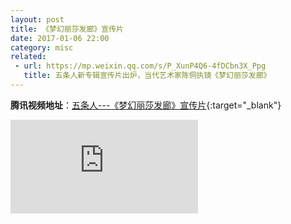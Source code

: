 ```yaml
---
layout: post
title: 《梦幻丽莎发廊》宣传片
date: 2017-01-06 22:00
category: misc
related:
 - url: https://mp.weixin.qq.com/s/P_XunP4Q6-4fDCbn3X_Ppg
   title: 五条人新专辑宣传片出炉，当代艺术家陈侗执镜《梦幻丽莎发廊》
---
```


**腾讯视频地址**：[五条人---《梦幻丽莎发廊》宣传片](https://v.qq.com/x/page/z0361v00p6c.html){:target="_blank"}

<div class="iframe-container">
<iframe class="responsive-iframe"  src="https://v.qq.com/txp/iframe/player.html?vid=z0361v00p6c" frameborder="no" allowfullscreen="true"></iframe>
</div>
